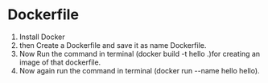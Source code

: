 # Dockerfile

1. Install Docker 
2. then Create a Dockerfile and save it as name Dockerfile.
3. Now Run the command in terminal (docker build -t hello .)for creating an image of that dockerfile.
4. Now again run the command in terminal (docker run --name hello hello).
